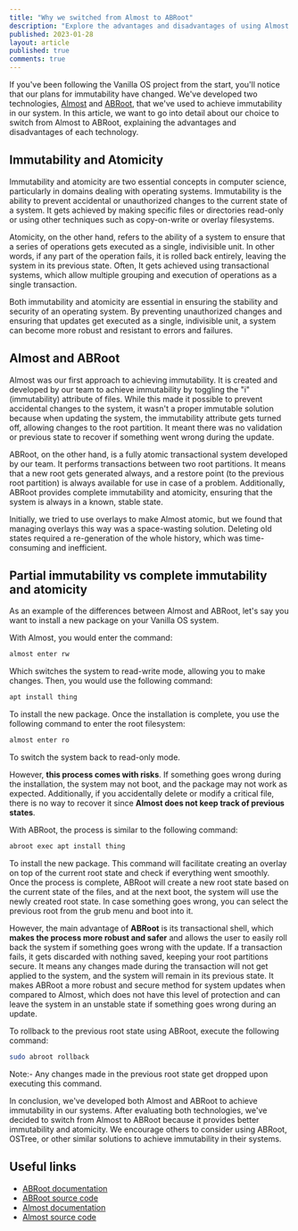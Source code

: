 ```yaml
---
title: "Why we switched from Almost to ABRoot"
description: "Explore the advantages and disadvantages of using Almost and ABRoot technologies to achieve immutability."
published: 2023-01-28
layout: article
published: true
comments: true
---
```


If you've been following the Vanilla OS project from the start, you'll notice that our plans for immutability have changed. We've developed two technologies, [Almost](https://github.com/Vanilla-OS/almost) and [ABRoot](https://github.com/Vanilla-OS/ABRoot), that we've used to achieve immutability in our system. In this article, we want to go into detail about our choice to switch from Almost to ABRoot, explaining the advantages and disadvantages of each technology.

## Immutability and Atomicity

Immutability and atomicity are two essential concepts in computer science, particularly in domains dealing with operating systems. Immutability is the ability to prevent accidental or unauthorized changes to the current state of a system. It gets achieved by making specific files or directories read-only or using other techniques such as copy-on-write or overlay filesystems.

Atomicity, on the other hand, refers to the ability of a system to ensure that a series of operations gets executed as a single, indivisible unit. In other words, if any part of the operation fails, it is rolled back entirely, leaving the system in its previous state. Often, It gets achieved using transactional systems, which allow multiple grouping and execution of operations as a single transaction.

Both immutability and atomicity are essential in ensuring the stability and security of an operating system. By preventing unauthorized changes and ensuring that updates get executed as a single, indivisible unit, a system can become more robust and resistant to errors and failures.

## Almost and ABRoot

Almost was our first approach to achieving immutability. It is created and developed by our team to achieve immutability by toggling the "i" (immutability) attribute of files. While this made it possible to prevent accidental changes to the system, it wasn't a proper immutable solution because when updating the system, the immutability attribute gets turned off, allowing changes to the root partition. It meant there was no validation or previous state to recover if something went wrong during the update.

ABRoot, on the other hand, is a fully atomic transactional system developed by our team. It performs transactions between two root partitions. It means that a new root gets generated always, and a restore point (to the previous root partition) is always available for use in case of a problem. Additionally, ABRoot provides complete immutability and atomicity, ensuring that the system is always in a known, stable state.

Initially, we tried to use overlays to make Almost atomic, but we found that managing overlays this way was a space-wasting solution. Deleting old states required a re-generation of the whole history, which was time-consuming and inefficient.

## Partial immutability vs complete immutability and atomicity

As an example of the differences between Almost and ABRoot, let's say you want to install a new package on your Vanilla OS system.

With Almost, you would enter the command:

```bash
almost enter rw
```

Which switches the system to read-write mode, allowing you to make changes. Then, you would use the following command:

```bash
apt install thing
```

To install the new package. Once the installation is complete, you use the following command to enter the root filesystem:

```bash
almost enter ro
```

To switch the system back to read-only mode.

However, **this process comes with risks**. If something goes wrong during the installation, the system may not boot, and the package may not work as expected. Additionally, if you accidentally delete or modify a critical file, there is no way to recover it since **Almost does not keep track of previous states**.

With ABRoot, the process is similar to the following command:

```bash
abroot exec apt install thing
```

To install the new package. This command will facilitate creating an overlay on top of the current root state and check if everything went smoothly. Once the process is complete, ABRoot will create a new root state based on the current state of the files, and at the next boot, the system will use the newly created root state. In case something goes wrong, you can select the previous root from the grub menu and boot into it.

However, the main advantage of **ABRoot** is its transactional shell, which **makes the process more robust and safer** and allows the user to easily roll back the system if something goes wrong with the update. If a transaction fails, it gets discarded with nothing saved, keeping your root partitions secure. It means any changes made during the transaction will not get applied to the system, and the system will remain in its previous state. It makes ABRoot a more robust and secure method for system updates when compared to Almost, which does not have this level of protection and can leave the system in an unstable state if something goes wrong during an update.

To rollback to the previous root state using ABRoot, execute the following command:

```bash
sudo abroot rollback
```

Note:- Any changes made in the previous root state get dropped upon executing this command.

In conclusion, we've developed both Almost and ABRoot to achieve immutability in our systems. After evaluating both technologies, we've decided to switch from Almost to ABRoot because it provides better immutability and atomicity. We encourage others to consider using ABRoot, OSTree, or other similar solutions to achieve immutability in their systems.

## Useful links

- [ABRoot documentation](https://documentation.vanillaos.org/docs/ABRoot/)
- [ABRoot source code](https://github.com/Vanilla-OS/ABRoot/)
- [Almost documentation](https://documentation.vanillaos.org/docs/almost/)
- [Almost source code](https://github.com/Vanilla-OS/almost)
